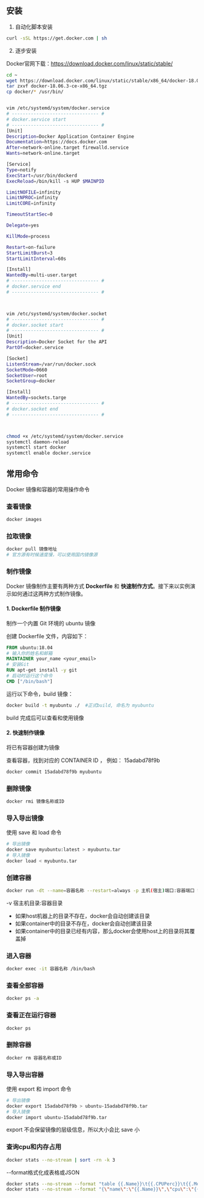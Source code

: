 ## 安装

1. 自动化脚本安装

```bash
curl -sSL https://get.docker.com | sh
```

2. 逐步安装

Docker官网下载：https://download.docker.com/linux/static/stable/

```bash
cd ~
wget https://download.docker.com/linux/static/stable/x86_64/docker-18.06.3-ce.tgz
tar zxvf docker-18.06.3-ce-x86_64.tgz
cp docker/* /usr/bin/


vim /etc/systemd/system/docker.service
# -------------------------------- #
# docker.service start
# -------------------------------- #
[Unit]
Description=Docker Application Container Engine
Documentation=https://docs.docker.com
After=network-online.target firewalld.service
Wants=network-online.target

[Service]
Type=notify
ExecStart=/usr/bin/dockerd
ExecReload=/bin/kill -s HUP $MAINPID

LimitNOFILE=infinity
LimitNPROC=infinity
LimitCORE=infinity

TimeoutStartSec=0

Delegate=yes

KillMode=process

Restart=on-failure
StartLimitBurst=3
StartLimitInterval=60s

[Install]
WantedBy=multi-user.target
# -------------------------------- #
# docker.service end
# -------------------------------- #



vim /etc/systemd/system/docker.socket
# -------------------------------- #
# docker.socket start
# -------------------------------- #
[Unit]
Description=Docker Socket for the API
PartOf=docker.service

[Socket]
ListenStream=/var/run/docker.sock
SocketMode=0660
SocketUser=root
SocketGroup=docker

[Install]
WantedBy=sockets.targe
# -------------------------------- #
# docker.socket end
# -------------------------------- #



chmod +x /etc/systemd/system/docker.service
systemctl daemon-reload
systemctl start docker
systemctl enable docker.service
```



## 常用命令

Docker 镜像和容器的常用操作命令

### 查看镜像

```bash
docker images
```

### 拉取镜像

```bash
docker pull 镜像地址
# 官方源有时候速度慢，可以使用国内镜像源
```

### 制作镜像

Docker 镜像制作主要有两种方式 **Dockerfile** 和 **快速制作方式**。接下来以实例演示如何通过这两种方式制作镜像。

#### 1. Dockerfile 制作镜像

制作一个内置 Git 环境的 ubuntu 镜像

创建 Dockerfile 文件，内容如下：

```dockerfile
FROM ubuntu:18.04
# 输入你的姓名和邮箱
MAINTAINER your_name <your_email>
# 安装Git
RUN apt-get install -y git
# 启动时运行这个命令
CMD ["/bin/bash"]
```

运行以下命令，build 镜像：

```bash
docker build -t myubuntu ./  #正式build, 命名为 myubuntu
```

build 完成后可以查看和使用镜像



#### 2. 快速制作镜像

将已有容器创建为镜像

查看容器，找到对应的 CONTAINER ID ， 例如： 15adabd78f9b

```bash
docker commit 15adabd78f9b myubuntu
```



### 删除镜像

```bash
docker rmi 镜像名称或ID
```

### 导入导出镜像

使用 save 和 load 命令

```bash
# 导出镜像
docker save myubuntu:latest > myubuntu.tar
# 导入镜像
docker load < myubuntu.tar
```



### 创建容器

```bash
docker run -dt --name=容器名称 --restart=always -p 主机(宿主)端口:容器端口 镜像名称:版本号
```

-v 宿主机目录:容器目录

* 如果host机器上的目录不存在，docker会自动创建该目录
* 如果container中的目录不存在，docker会自动创建该目录
* 如果container中的目录已经有内容，那么docker会使用host上的目录将其覆盖掉

### 进入容器

```bash
docker exec -it 容器名称 /bin/bash
```

### 查看全部容器

```bash
docker ps -a
```

### 查看正在运行容器

```bash
docker ps
```

### 删除容器

```bash
docker rm 容器名称或ID
```

### 导入导出容器

使用 export 和 import 命令

```bash
# 导出镜像
docker export 15adabd78f9b > ubuntu-15adabd78f9b.tar
# 导入镜像
docker import ubuntu-15adabd78f9b.tar
```

export 不会保留镜像的层级信息，所以大小会比 save 小

### 查询cpu和内存占用

```sh
docker stats --no-stream | sort -rn -k 3
```

--format格式化成表格或JSON

```sh
docker stats --no-stream --format "table {{.Name}}\t{{.CPUPerc}}\t{{.MemUsage}}"
docker stats --no-stream --format "{\"name\":\"{{.Name}}\",\"cpu\":\"{{.CPUPerc}}\",\"mem\":\"{{.MemUsage}}\"}"
```